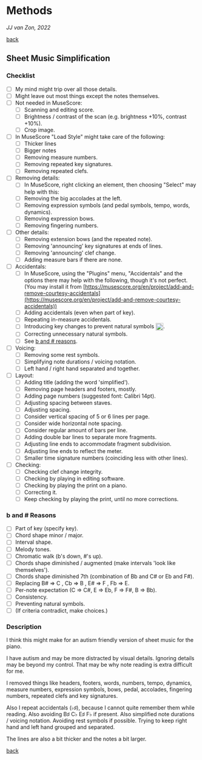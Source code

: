 Methods
=======

*JJ van Zon, 2022*

[back](./README.md)

Sheet Music Simplification
--------------------------

### Checklist

- [ ] My mind might trip over all those details.  
- [ ] Might leave out most things except the notes themselves.
- [ ] Not needed in MuseScore:
    - [ ] Scanning and editing score.  
    - [ ] Brightness / contrast of the scan (e.g. brightness +10%, contrast +10%).
    - [ ] Crop image.
- [ ] In MuseScore "Load Style" might take care of the following:
    - [ ] Thicker lines
    - [ ] Bigger notes
    - [ ] Removing measure numbers.
    - [ ] Removing repeated key signatures.
    - [ ] Removing repeated clefs.
- [ ] Removing details:
    - [ ] In MuseScore, right clicking an element, then choosing  "Select" may help with this:
    - [ ] Removing the big accolades at the left.
    - [ ] Removing expression symbols (and pedal symbols, tempo, words, dynamics).
    - [ ] Removing expression bows.
    - [ ] Removing fingering numbers.
- [ ] Other details:
    - [ ] Removing extension bows (and the repeated note).
    - [ ] Removing 'announcing' key signatures at ends of lines.
    - [ ] Removing 'announcing' clef change.
    - [ ] Adding measure bars if there are none.
- [ ] Accidentals:
    - [ ] In MuseScore, using the "Plugins" menu, "Accidentals" and the options there may help with the following, though it's not perfect. (You may install it from [https://musescore.org/en/project/add-and-remove-courtesy-accidentals](https://musescore.org/en/project/add-and-remove-courtesy-accidentals))
    - [ ] Adding accidentals (even when part of key).
    - [ ] Repeating in-measure accidentals.
    - [ ] Introducing key changes to prevent natural symbols <img src="https://jjvanzon.github.io/Piano-Playing-Docs/resources/natural-symbol.png" height="20" style="vertical-align:middle" />.
    - [ ] Correcting unnecessary natural symbols.
    - [ ] See [b and # reasons](https://jjvanzon.github.io/Piano-Playing-Docs/methods/sheet-music-simplification.html#b-and--reasons).
- [ ] Voicing:
    - [ ] Removing some rest symbols.
    - [ ] Simplifying note durations / voicing notation.
    - [ ] Left hand / right hand separated and together.
- [ ] Layout:
    - [ ] Adding title (adding the word 'simplified').
    - [ ] Removing page headers and footers, mostly.
    - [ ] Adding page numbers (suggested font: Calibri 14pt).
    - [ ] Adjusting spacing between staves.
    - [ ] Adjusting spacing.
    - [ ] Consider vertical spacing of 5 or 6 lines per page.
    - [ ] Consider wide horizontal note spacing.
    - [ ] Consider regular amount of bars per line.
    - [ ] Adding double bar lines to separate more fragments.
    - [ ] Adjusting line ends to accommodate fragment subdivision.
    - [ ] Adjusting line ends to reflect the meter.
    - [ ] Smaller time signature numbers (coinciding less with other lines).
- [ ] Checking:
    - [ ] Checking clef change integrity.
    - [ ] Checking by playing in editing software.
    - [ ] Checking by playing the print on a piano.
    - [ ] Correcting it.
    - [ ] Keep checking by playing the print, until no more corrections.

### b and \# Reasons

- [ ] Part of key (specify key).
- [ ] Chord shape minor / major.
- [ ] Interval shape.
- [ ] Melody tones.
- [ ] Chromatic walk (b's down, #'s up).
- [ ] Chords shape diminished / augmented (make intervals 'look like themselves').
- [ ] Chords shape diminished 7th (combination of Bb and C# or Eb and F#).
- [ ] Replacing B# => C , Cb => B , E# => F , Fb => E.
- [ ] Per-note expectation (C => C#, E => Eb, F => F#, B => Bb).
- [ ] Consistency.
- [ ] Preventing natural symbols.
- [ ] (If criteria contradict, make choices.)

### Description

I think this might make for an autism friendly version of sheet music for the piano.

I have autism and may be more distracted by visual details. Ignoring details may be beyond my control. That may be why note reading is extra difficult for me.

I removed things like headers, footers, words, numbers, tempo, dynamics, measure numbers, expression symbols, bows, pedal, accolades, fingering numbers, repeated clefs and key signatures.

Also I repeat accidentals (♭♯), because I cannot quite remember them while reading. Also avoiding B♯ C♭ E♯ F♭ if present. Also simplified note durations / voicing notation. Avoiding rest symbols if possible. Trying to keep right hand and left hand grouped and separated.

The lines are also a bit thicker and the notes a bit larger.

[back](./README.md)
